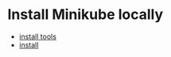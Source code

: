 # Install Minikube locally


* [install tools](https://kubernetes.io/docs/tasks/tools/)
* [install](https://minikube.sigs.k8s.io/docs/start/)


